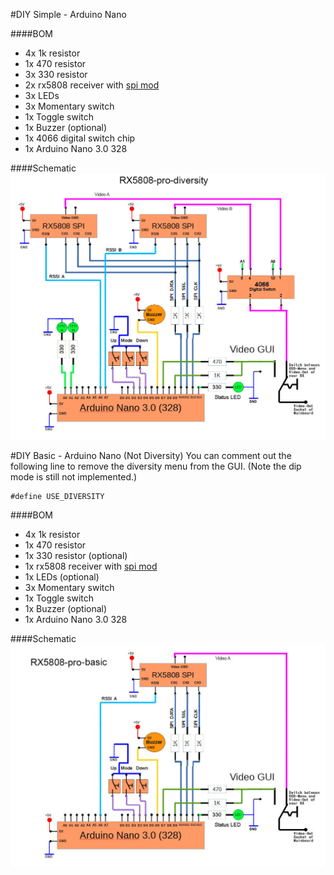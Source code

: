 #DIY Simple - Arduino Nano

####BOM
- 4x 1k resistor
- 1x 470 resistor
- 3x 330 resistor
- 2x rx5808 receiver with [spi mod](rx5808-spi-mod.md)
- 3x LEDs
- 3x Momentary switch
- 1x Toggle switch
- 1x Buzzer (optional)
- 1x 4066 digital switch chip
- 1x Arduino Nano 3.0 328

####Schematic
![alt text](img/rx5808-pro-diversity-schematic-simple.jpg)


#DIY Basic - Arduino Nano (Not Diversity)
You can comment out the following line to remove the diversity menu from the GUI. (Note the dip mode is still not implemented.)
```
#define USE_DIVERSITY
```

####BOM
- 4x 1k resistor
- 1x 470 resistor
- 1x 330 resistor (optional)
- 1x rx5808 receiver with [spi mod](rx5808-spi-mod.md)
- 1x LEDs (optional)
- 3x Momentary switch
- 1x Toggle switch
- 1x Buzzer (optional)
- 1x Arduino Nano 3.0 328

####Schematic
![alt text](img/rx5808-pro-original-schematic.jpg)
